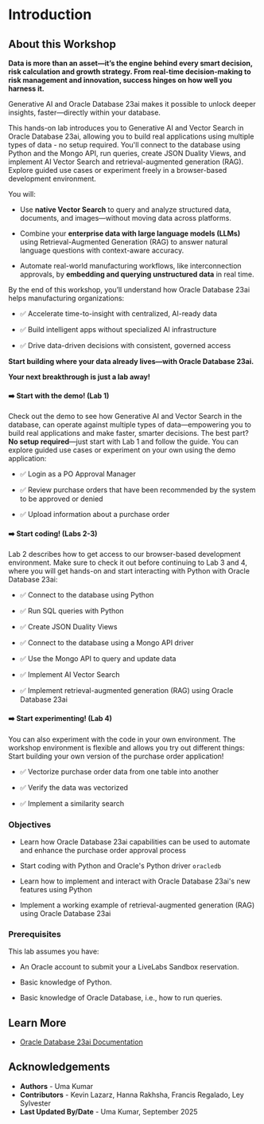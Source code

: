 # Introduction

## About this Workshop

**Data is more than an asset—it’s the engine behind every smart decision, risk calculation and growth strategy. From real-time decision-making to risk management and innovation, success hinges on how well you harness it.**

Generative AI and Oracle Database 23ai makes it possible to unlock deeper insights, faster—directly within your database.

This hands-on lab introduces you to Generative AI and Vector Search in Oracle Database 23ai, allowing you to build real applications using multiple types of data - no setup required. You'll connect to the database using Python and the Mongo API, run queries, create JSON Duality Views, and implement AI Vector Search and retrieval-augmented generation (RAG). Explore guided use cases or experiment freely in a browser-based development environment. 


You will:
  *	Use **native Vector Search** to query and analyze structured data, documents, and images—without moving data across platforms.

  *	Combine your **enterprise data with large language models (LLMs)** using Retrieval-Augmented Generation (RAG) to answer natural language questions with context-aware accuracy.

  * Automate real-world manufacturing workflows, like interconnection approvals, by **embedding and querying unstructured data** in real time.

By the end of this workshop, you’ll understand how Oracle Database 23ai helps manufacturing organizations:

  * ✅ Accelerate time-to-insight with centralized, AI-ready data

  * ✅ Build intelligent apps without specialized AI infrastructure

  * ✅ Drive data-driven decisions with consistent, governed access


**Start building where your data already lives—with Oracle Database 23ai.** 

**Your next breakthrough is just a lab away!**


#### ➡️ **Start with the demo! (Lab 1)**

Check out the demo to see how Generative AI and Vector Search in the database, can operate against multiple types of data—empowering you to build real applications and make faster, smarter decisions. The best part? **No setup required**—just start with Lab 1 and follow the guide. You can explore guided use cases or experiment on your own using the demo application:

  * ✅ Login as a PO Approval Manager

  * ✅ Review purchase orders that have been recommended by the system to be approved or denied

  * ✅ Upload information about a purchase order

#### ➡️ **Start coding! (Labs 2-3)**

Lab 2 describes how to get access to our browser-based development environment. Make sure to check it out before continuing to Lab 3 and 4, where you will get hands-on and start interacting with Python with Oracle Database 23ai:

  * ✅ Connect to the database using Python

  * ✅ Run SQL queries with Python

  * ✅ Create JSON Duality Views

  * ✅ Connect to the database using a Mongo API driver

  * ✅ Use the Mongo API to query and update data

  * ✅ Implement AI Vector Search

  * ✅ Implement retrieval-augmented generation (RAG) using Oracle Database 23ai

#### ➡️ **Start experimenting! (Lab 4)**

You can also experiment with the code in your own environment. The workshop environment is flexible and allows you try out different things: Start building your own version of the purchase order application!

  * ✅ Vectorize purchase order data from one table into another

  * ✅ Verify the data was vectorized

  * ✅ Implement a similarity search

### Objectives

* Learn how Oracle Database 23ai capabilities can be used to automate and enhance the purchase order approval process

* Start coding with Python and Oracle's Python driver `oracledb`

* Learn how to implement and interact with Oracle Database 23ai's new features using Python

* Implement a working example of retrieval-augmented generation (RAG) using Oracle Database 23ai

### Prerequisites

This lab assumes you have:

* An Oracle account to submit your a LiveLabs Sandbox reservation.

* Basic knowledge of Python.

* Basic knowledge of Oracle Database, i.e., how to run queries.

## Learn More

* [Oracle Database 23ai Documentation](https://docs.oracle.com/en/database/oracle/oracle-database/23/)

## Acknowledgements
* **Authors** - Uma Kumar
* **Contributors** - Kevin Lazarz, Hanna Rakhsha, Francis Regalado, Ley Sylvester
* **Last Updated By/Date** - Uma Kumar, September 2025